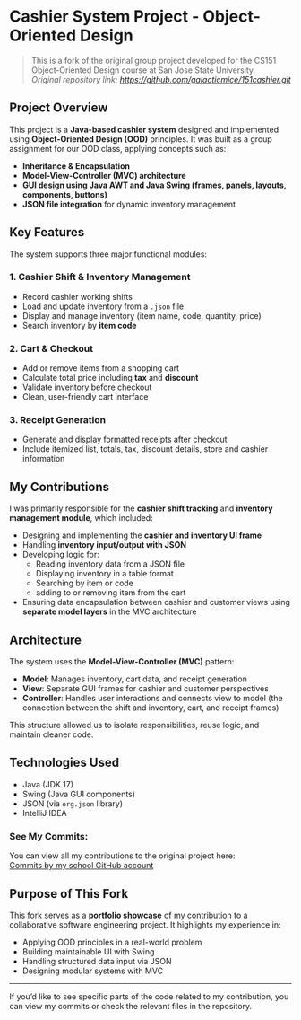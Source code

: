# Cashier System Project - Object-Oriented Design

> This is a fork of the original group project developed for the CS151 Object-Oriented Design course at San Jose State University.  
> *Original repository link: https://github.com/galacticmice/151cashier.git*

## Project Overview

This project is a **Java-based cashier system** designed and implemented using **Object-Oriented Design (OOD)** principles. It was built as a group assignment for our OOD class, applying concepts such as:

- **Inheritance & Encapsulation**
- **Model-View-Controller (MVC) architecture**
- **GUI design using Java AWT and Java Swing (frames, panels, layouts, components, buttons)**
- **JSON file integration** for dynamic inventory management

## Key Features

The system supports three major functional modules:

### 1. Cashier Shift & Inventory Management
- Record cashier working shifts
- Load and update inventory from a `.json` file
- Display and manage inventory (item name, code, quantity, price)
- Search inventory by **item code**

### 2. Cart & Checkout
- Add or remove items from a shopping cart
- Calculate total price including **tax** and **discount**
- Validate inventory before checkout
- Clean, user-friendly cart interface

### 3. Receipt Generation
- Generate and display formatted receipts after checkout
- Include itemized list, totals, tax, discount details, store and cashier information

## My Contributions

I was primarily responsible for the **cashier shift tracking** and **inventory management module**, which included:

- Designing and implementing the **cashier and inventory UI frame**
- Handling **inventory input/output with JSON**
- Developing logic for:
  - Reading inventory data from a JSON file
  - Displaying inventory in a table format
  - Searching by item or code
  - adding to or removing item from the cart
- Ensuring data encapsulation between cashier and customer views using **separate model layers** in the MVC architecture

## Architecture

The system uses the **Model-View-Controller (MVC)** pattern:

- **Model**: Manages inventory, cart data, and receipt generation
- **View**: Separate GUI frames for cashier and customer perspectives
- **Controller**: Handles user interactions and connects view to model (the connection between the shift and inventory, cart, and receipt frames)

This structure allowed us to isolate responsibilities, reuse logic, and maintain cleaner code.

## Technologies Used

- Java (JDK 17)
- Swing (Java GUI components)
- JSON (via `org.json` library)
- IntelliJ IDEA

### See My Commits:
You can view all my contributions to the original project here:  
[Commits by my school GitHub account](https://github.com/galacticmice/151cashier/commits/main/?author=AnanranG)


## Purpose of This Fork

This fork serves as a **portfolio showcase** of my contribution to a collaborative software engineering project. It highlights my experience in:

- Applying OOD principles in a real-world problem
- Building maintainable UI with Swing
- Handling structured data input via JSON
- Designing modular systems with MVC

---

If you’d like to see specific parts of the code related to my contribution, you can view my commits or check the relevant files in the repository.

